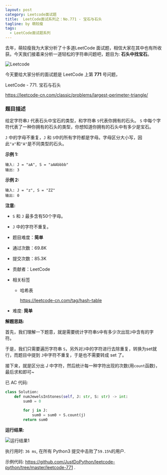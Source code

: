 ```yaml
---
layout: post
category: Leetcode面试题
title:  LeetCode面试系列之：No.771 - 宝石与石头
tagline: by 萌较瘦
tags: 
  - LeetCode面试题系列
---
```




去年，萌较瘦我为大家分析了十多道LeetCode 面试题，相信大家在其中也有所收获。今天我们接着来分析一道轻松的字符串问题吧，题目为: **石头中找宝石**。

<!--more-->

![Leetcode](http://www.justdopython.com/assets/images/2019/python/LeetCode.png)

今天要给大家分析的面试题是 LeetCode 上第 **771** 号问题，

LeetCode - 771. 宝石与石头

<https://leetcode-cn.com/classic/problems/largest-perimeter-triangle/>



### 题目描述

给定字符串`J` 代表石头中宝石的类型，和字符串 `S`代表你拥有的石头。 `S` 中每个字符代表了一种你拥有的石头的类型，你想知道你拥有的石头中有多少是宝石。

`J` 中的字母不重复，`J` 和 `S`中的所有字符都是字母。字母区分大小写，因此`"a"`和`"A"`是不同类型的石头。

**示例 1:**

```
输入: J = "aA", S = "aAAbbbb"
输出: 3
```

**示例 2:**

```
输入: J = "z", S = "ZZ"
输出: 0
```

**注意:**

- `S` 和 `J` 最多含有50个字母。
-  `J` 中的字符不重复。

- 题目难度：**简单**

- 通过次数：69.8K

- 提交次数：85.3K

- 贡献者：LeetCode

  

- 相关标签 

  - 哈希表

    <https://leetcode-cn.com/tag/hash-table>

    

- 难度: **简单**



**解题思路:**

首先，我们理解一下题意，就是需要统计字符串`S`中有多少次出现`J`中含有的字符。

于是，我们只需要遍历字符串 `S`，另外对`J`中的字符进行去除重复，转换为set就行，而题目中提到 `J`中字符不重复，于是也不需要转成 set 了。

接下来，就是区分出 J 中字符，然后统计每一种字符出现的次数(用`count`函数)，最后求和即可~



已 AC 代码:

```python
class Solution:
    def numJewelsInStones(self, J: str, S: str) -> int:
        sum0 = 0

        for j in J:
            sum0 = sum0 + S.count(j)
        return sum0
```



**运行结果:**

![运行结果1](http://www.justdopython.com/assets/images/2020/02/leetcode/771-result.png)

执行用时: `36 ms`, 在所有 Python3 提交中击败了`59.15%`的用户.



示例代码: <https://github.com/JustDoPython/leetcode-python/tree/master/leetcode-771> .